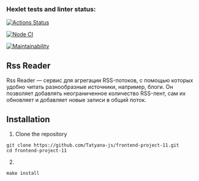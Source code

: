 ### Hexlet tests and linter status:
[![Actions Status](https://github.com/olesya-syrtina/frontend-project-11/actions/workflows/hexlet-check.yml/badge.svg)](https://github.com/olesya-syrtina/frontend-project-11/actions)

[![Node CI](https://github.com/olesya-syrtina/frontend-project-11/actions/workflows/nodejs.yml/badge.svg)](https://github.com/olesya-syrtina/frontend-project-11/actions/workflows/nodejs.yml)

[![Maintainability](https://api.codeclimate.com/v1/badges/1de8ff3081193a5df051/maintainability)](https://codeclimate.com/github/olesya-syrtina/frontend-project-11/maintainability)

## Rss Reader
Rss Reader — сервис для агрегации RSS-потоков, с помощью которых удобно читать разнообразные источники, например, блоги. Он позволяет добавлять неограниченное количество RSS-лент, сам их обновляет и добавляет новые записи в общий поток.

## Installation
1. Clone the repository
```
git clone https://github.com/Tatyana-js/frontend-project-11.git
cd frontend-project-11
```
2. 
```
make install
```